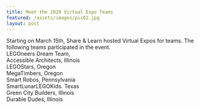 ```yaml
---
title: Meet the 2020 Virtual Expo Teams
featured: /assets/images/pic02.jpg
layout: post
---
```


<p>Starting on March 15th, Share & Learn hosted Virtual Expos for teams. The following teams participated in the event.

<br>
LEGOneers Dream Team,
<br>
Accessible Architects, Illinois
<br>
LEGOStars, Oregon
<br>
MegaTimbers, Oregon
<br>
Smart Robos, Pennsylvania
<br>
SmartLunarLEGOKids. Texas
<br>
Green City Builders, Illinois
<br>
Durable Dudes, Illinois
</p>
